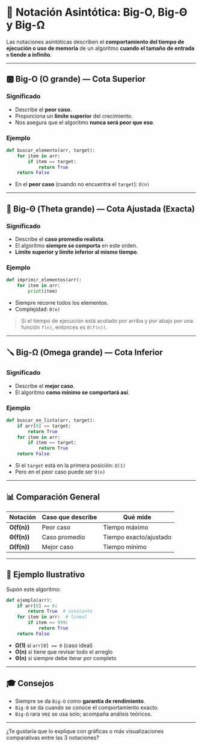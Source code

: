 # 🧮 Notación Asintótica: Big-O, Big-Θ y Big-Ω

Las notaciones asintóticas describen el **comportamiento del tiempo de ejecución o uso de memoria** de un algoritmo **cuando el tamaño de entrada `n` tiende a infinito**.

---

## 🅾️ Big-O (O grande) — **Cota Superior**

### Significado
- Describe el **peor caso**.
- Proporciona un **límite superior** del crecimiento.
- Nos asegura que el algoritmo **nunca será peor que eso**.

### Ejemplo

```python
def buscar_elemento(arr, target):
    for item in arr:
        if item == target:
            return True
    return False
```

- En el **peor caso** (cuando no encuentra el `target`): `O(n)`

---

## 🟰 Big-Θ (Theta grande) — **Cota Ajustada (Exacta)**

### Significado
- Describe el **caso promedio realista**.
- El algoritmo **siempre se comporta** en este orden.
- **Límite superior y límite inferior al mismo tiempo**.

### Ejemplo

```python
def imprimir_elementos(arr):
    for item in arr:
        print(item)
```

- Siempre recorre todos los elementos.
- Complejidad: `Θ(n)`

> Si el tiempo de ejecución está acotado por arriba y por abajo por una función `f(n)`, entonces es `Θ(f(n))`.

---

## 🪛 Big-Ω (Omega grande) — **Cota Inferior**

### Significado
- Describe el **mejor caso**.
- El algoritmo **como mínimo se comportará así**.

### Ejemplo

```python
def buscar_en_lista(arr, target):
    if arr[0] == target:
        return True
    for item in arr:
        if item == target:
            return True
    return False
```

- Si el `target` está en la primera posición: `Ω(1)`
- Pero en el peor caso puede ser `O(n)`

---

## 📊 Comparación General

| Notación  | Caso que describe | Qué mide                   |
|-----------|-------------------|----------------------------|
| **O(f(n))** | Peor caso         | Tiempo máximo              |
| **Θ(f(n))** | Caso promedio     | Tiempo exacto/ajustado     |
| **Ω(f(n))** | Mejor caso        | Tiempo mínimo              |

---

## 📌 Ejemplo Ilustrativo

Supón este algoritmo:

```python
def ejemplo(arr):
    if arr[0] == 0:
        return True  # constante
    for item in arr:  # lineal
        if item == 999:
            return True
    return False
```

- **Ω(1)** si `arr[0] == 0` (caso ideal)
- **O(n)** si tiene que revisar todo el arreglo
- **Θ(n)** si siempre debe iterar por completo

---

## 🎓 Consejos

- Siempre se da `Big-O` como **garantía de rendimiento**.
- `Big-Θ` se da cuando se conoce el comportamiento exacto.
- `Big-Ω` rara vez se usa solo; acompaña análisis teóricos.

---

¿Te gustaría que lo explique con gráficas o más visualizaciones comparativas entre las 3 notaciones?
